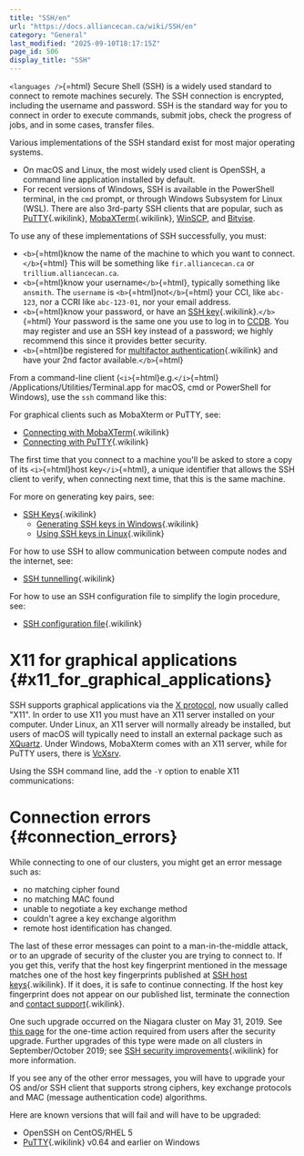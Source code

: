 ```yaml
---
title: "SSH/en"
url: "https://docs.alliancecan.ca/wiki/SSH/en"
category: "General"
last_modified: "2025-09-10T18:17:15Z"
page_id: 506
display_title: "SSH"
---
```


`<languages />`{=html} Secure Shell (SSH) is a widely used standard to connect to remote machines securely. The SSH connection is encrypted, including the username and password. SSH is the standard way for you to connect in order to execute commands, submit jobs, check the progress of jobs, and in some cases, transfer files.

Various implementations of the SSH standard exist for most major operating systems.

- On macOS and Linux, the most widely used client is OpenSSH, a command line application installed by default.
- For recent versions of Windows, SSH is available in the PowerShell terminal, in the `cmd` prompt, or through Windows Subsystem for Linux (WSL). There are also 3rd-party SSH clients that are popular, such as [PuTTY](https://docs.alliancecan.ca/Connecting_with_PuTTY "PuTTY"){.wikilink}, [MobaXTerm](https://docs.alliancecan.ca/Connecting_with_MobaXTerm "MobaXTerm"){.wikilink}, [WinSCP](https://winscp.net/eng/download.php), and [Bitvise](https://www.bitvise.com/ssh-client-download).

To use any of these implementations of SSH successfully, you must:

- `<b>`{=html}know the name of the machine to which you want to connect.`</b>`{=html} This will be something like `fir.alliancecan.ca` or `trillium.alliancecan.ca`.
- `<b>`{=html}know your username`</b>`{=html}, typically something like `ansmith`. The `username` is `<b>`{=html}not`</b>`{=html} your CCI, like `abc-123`, nor a CCRI like `abc-123-01`, nor your email address.
- `<b>`{=html}know your password, or have an [SSH key](https://docs.alliancecan.ca/SSH_Keys "SSH key"){.wikilink}.`</b>`{=html} Your password is the same one you use to log in to [CCDB](https://ccdb.alliancecan.ca/). You may register and use an SSH key instead of a password; we highly recommend this since it provides better security.
- `<b>`{=html}be registered for [multifactor authentication](https://docs.alliancecan.ca/multifactor_authentication "multifactor authentication"){.wikilink} and have your 2nd factor available.`</b>`{=html}

From a command-line client (`<i>`{=html}e.g.`</i>`{=html} /Applications/Utilities/Terminal.app for macOS, cmd or PowerShell for Windows), use the `ssh` command like this:

For graphical clients such as MobaXterm or PuTTY, see:

- [Connecting with MobaXTerm](https://docs.alliancecan.ca/Connecting_with_MobaXTerm "Connecting with MobaXTerm"){.wikilink}
- [Connecting with PuTTY](https://docs.alliancecan.ca/Connecting_with_PuTTY "Connecting with PuTTY"){.wikilink}

The first time that you connect to a machine you\'ll be asked to store a copy of its `<i>`{=html}host key`</i>`{=html}, a unique identifier that allows the SSH client to verify, when connecting next time, that this is the same machine.

For more on generating key pairs, see:

- [SSH Keys](https://docs.alliancecan.ca/SSH_Keys "SSH Keys"){.wikilink}
  - [Generating SSH keys in Windows](https://docs.alliancecan.ca/Generating_SSH_keys_in_Windows "Generating SSH keys in Windows"){.wikilink}
  - [Using SSH keys in Linux](https://docs.alliancecan.ca/Using_SSH_keys_in_Linux "Using SSH keys in Linux"){.wikilink}

For how to use SSH to allow communication between compute nodes and the internet, see:

- [SSH tunnelling](https://docs.alliancecan.ca/SSH_tunnelling "SSH tunnelling"){.wikilink}

For how to use an SSH configuration file to simplify the login procedure, see:

- [SSH configuration file](https://docs.alliancecan.ca/SSH_configuration_file "SSH configuration file"){.wikilink}

# X11 for graphical applications {#x11_for_graphical_applications}

SSH supports graphical applications via the [X protocol](https://en.wikipedia.org/wiki/X_Window_System), now usually called \"X11\". In order to use X11 you must have an X11 server installed on your computer. Under Linux, an X11 server will normally already be installed, but users of macOS will typically need to install an external package such as [XQuartz](https://www.xquartz.org). Under Windows, MobaXterm comes with an X11 server, while for PuTTY users, there is [VcXsrv](https://sourceforge.net/projects/vcxsrv/).

Using the SSH command line, add the `-Y` option to enable X11 communications:

# Connection errors {#connection_errors}

While connecting to one of our clusters, you might get an error message such as:

- no matching cipher found
- no matching MAC found
- unable to negotiate a key exchange method
- couldn\'t agree a key exchange algorithm
- remote host identification has changed.

The last of these error messages can point to a man-in-the-middle attack, or to an upgrade of security of the cluster you are trying to connect to. If you get this, verify that the host key fingerprint mentioned in the message matches one of the host key fingerprints published at [SSH host keys](https://docs.alliancecan.ca/SSH_host_keys "SSH host keys"){.wikilink}. If it does, it is safe to continue connecting. If the host key fingerprint does not appear on our published list, terminate the connection and [contact support](https://docs.alliancecan.ca/Technical_support "contact support"){.wikilink}.

One such upgrade occurred on the Niagara cluster on May 31, 2019. See [this page](https://docs.scinet.utoronto.ca/index.php/SSH_Changes_in_May_2019) for the one-time action required from users after the security upgrade. Further upgrades of this type were made on all clusters in September/October 2019; see [SSH security improvements](https://docs.alliancecan.ca/SSH_security_improvements "SSH security improvements"){.wikilink} for more information.

If you see any of the other error messages, you will have to upgrade your OS and/or SSH client that supports strong ciphers, key exchange protocols and MAC (message authentication code) algorithms.

Here are known versions that will fail and will have to be upgraded:

- OpenSSH on CentOS/RHEL 5
- [ PuTTY](https://docs.alliancecan.ca/Connecting_with_PuTTY " PuTTY"){.wikilink} v0.64 and earlier on Windows
